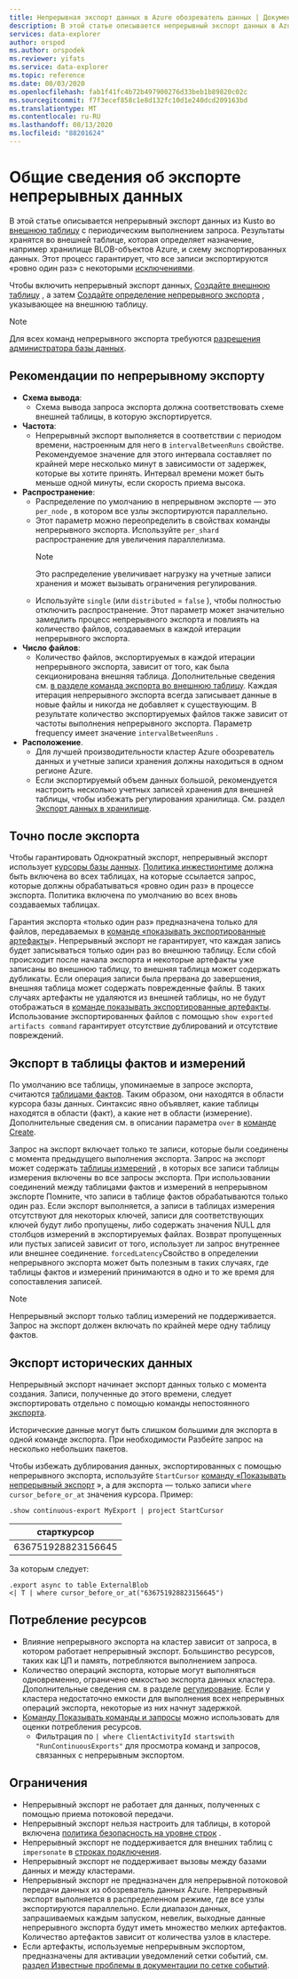```yaml
---
title: Непрерывная экспорт данных в Azure обозреватель данных | Документация Майкрософт
description: В этой статье описывается непрерывный экспорт данных в Azure обозреватель данных.
services: data-explorer
author: orspod
ms.author: orspodek
ms.reviewer: yifats
ms.service: data-explorer
ms.topic: reference
ms.date: 08/03/2020
ms.openlocfilehash: fab1f41fc4b72b497900276d33beb1b89820c02c
ms.sourcegitcommit: f7f3ecef858c1e8d132fc10d1e240dcd209163bd
ms.translationtype: MT
ms.contentlocale: ru-RU
ms.lasthandoff: 08/13/2020
ms.locfileid: "88201624"
---
```

# <a name="continuous-data-export-overview"></a>Общие сведения об экспорте непрерывных данных

В этой статье описывается непрерывный экспорт данных из Kusto во [внешнюю таблицу](../externaltables.md) с периодическим выполнением запроса. Результаты хранятся во внешней таблице, которая определяет назначение, например хранилище BLOB-объектов Azure, и схему экспортированных данных. Этот процесс гарантирует, что все записи экспортируются «ровно один раз» с некоторыми [исключениями](#exactly-once-export). 

Чтобы включить непрерывный экспорт данных, [Создайте внешнюю таблицу](../external-tables-azurestorage-azuredatalake.md#create-or-alter-external-table) , а затем [Создайте определение непрерывного экспорта](create-alter-continuous.md) , указывающее на внешнюю таблицу. 

> [!NOTE]
> Для всех команд непрерывного экспорта требуются [разрешения администратора базы данных](../access-control/role-based-authorization.md).

## <a name="continuous-export-guidelines"></a>Рекомендации по непрерывному экспорту

* **Схема вывода**:
  * Схема вывода запроса экспорта должна соответствовать схеме внешней таблицы, в которую экспортируется. 
* **Частота**:
  * Непрерывный экспорт выполняется в соответствии с периодом времени, настроенным для него в `intervalBetweenRuns` свойстве. Рекомендуемое значение для этого интервала составляет по крайней мере несколько минут в зависимости от задержек, которые вы хотите принять. Интервал времени может быть меньше одной минуты, если скорость приема высока.
* **Распространение**:
  * Распределение по умолчанию в непрерывном экспорте — это `per_node` , в котором все узлы экспортируются параллельно. 
  * Этот параметр можно переопределить в свойствах команды непрерывного экспорта. Используйте `per_shard` распространение для увеличения параллелизма.
    > [!NOTE]
    > Это распределение увеличивает нагрузку на учетные записи хранения и может вызывать ограничения регулирования. 
  * Используйте `single` (или `distributed` = `false` ), чтобы полностью отключить распространение. Этот параметр может значительно замедлить процесс непрерывного экспорта и повлиять на количество файлов, создаваемых в каждой итерации непрерывного экспорта. 
* **Число файлов**:
  * Количество файлов, экспортируемых в каждой итерации непрерывного экспорта, зависит от того, как была секционирована внешняя таблица. Дополнительные сведения см. [в разделе команда экспорта во внешнюю таблицу](export-data-to-an-external-table.md#number-of-files). Каждая итерация непрерывного экспорта всегда записывает данные в новые файлы и никогда не добавляет к существующим. В результате количество экспортируемых файлов также зависит от частоты выполнения непрерывного экспорта. Параметр frequency имеет значение `intervalBetweenRuns` .
* **Расположение**.
  * Для лучшей производительности кластер Azure обозреватель данных и учетные записи хранения должны находиться в одном регионе Azure.
  * Если экспортируемый объем данных большой, рекомендуется настроить несколько учетных записей хранения для внешней таблицы, чтобы избежать регулирования хранилища. См. раздел [Экспорт данных в хранилище](export-data-to-storage.md#known-issues).

## <a name="exactly-once-export"></a>Точно после экспорта

Чтобы гарантировать Однократный экспорт, непрерывный экспорт использует [курсоры базы данных](../databasecursor.md). [Политика инжестионтиме](../ingestiontime-policy.md) должна быть включена во всех таблицах, на которые ссылается запрос, которые должны обрабатываться «ровно один раз» в процессе экспорта. Политика включена по умолчанию во всех вновь создаваемых таблицах.

Гарантия экспорта «только один раз» предназначена только для файлов, передаваемых в [команде «показывать экспортированные артефакты](show-continuous-artifacts.md)». Непрерывный экспорт не гарантирует, что каждая запись будет записываться только один раз во внешнюю таблицу. Если сбой происходит после начала экспорта и некоторые артефакты уже записаны во внешнюю таблицу, то внешняя таблица может содержать дубликаты. Если операция записи была прервана до завершения, внешняя таблица может содержать поврежденные файлы. В таких случаях артефакты не удаляются из внешней таблицы, но не будут отображаться в [команде показывать экспортированные артефакты](show-continuous-artifacts.md). Использование экспортированных файлов с помощью `show exported artifacts command` гарантирует отсутствие дублирований и отсутствие повреждений.

## <a name="export-to-fact-and-dimension-tables"></a>Экспорт в таблицы фактов и измерений

По умолчанию все таблицы, упоминаемые в запросе экспорта, считаются [таблицами фактов](../../concepts/fact-and-dimension-tables.md). Таким образом, они находятся в области курсора базы данных. Синтаксис явно объявляет, какие таблицы находятся в области (факт), а какие нет в области (измерение). Дополнительные сведения см. в описании параметра `over` в [команде Create](create-alter-continuous.md).

Запрос на экспорт включает только те записи, которые были соединены с момента предыдущего выполнения экспорта. Запрос на экспорт может содержать [таблицы измерений](../../concepts/fact-and-dimension-tables.md) , в которых все записи таблицы измерения включены во все запросы экспорта. При использовании соединений между таблицами фактов и измерений в непрерывном экспорте Помните, что записи в таблице фактов обрабатываются только один раз. Если экспорт выполняется, а записи в таблицах измерения отсутствуют для некоторых ключей, записи для соответствующих ключей будут либо пропущены, либо содержать значения NULL для столбцов измерений в экспортируемых файлах. Возврат пропущенных или пустых записей зависит от того, использует ли запрос внутреннее или внешнее соединение. `forcedLatency`Свойство в определении непрерывного экспорта может быть полезным в таких случаях, где таблицы фактов и измерений принимаются в одно и то же время для сопоставления записей.

> [!NOTE]
> Непрерывный экспорт только таблиц измерений не поддерживается. Запрос на экспорт должен включать по крайней мере одну таблицу фактов.

## <a name="exporting-historical-data"></a>Экспорт исторических данных

Непрерывный экспорт начинает экспорт данных только с момента создания. Записи, полученные до этого времени, следует экспортировать отдельно с помощью команды непостоянного [экспорта](export-data-to-an-external-table.md). 

Исторические данные могут быть слишком большими для экспорта в одной команде экспорта. При необходимости Разбейте запрос на несколько небольших пакетов. 

Чтобы избежать дублирования данных, экспортированных с помощью непрерывного экспорта, используйте `StartCursor` [команду «Показывать непрерывный экспорт](show-continuous-export.md) », а для экспорта — только записи `where cursor_before_or_at` значения курсора. Пример:

```kusto
.show continuous-export MyExport | project StartCursor
```

| старткурсор        |
|--------------------|
| 636751928823156645 |

За которым следует: 

```kusto
.export async to table ExternalBlob
<| T | where cursor_before_or_at("636751928823156645")
```

## <a name="resource-consumption"></a>Потребление ресурсов

* Влияние непрерывного экспорта на кластер зависит от запроса, в котором работает непрерывный экспорт. Большинство ресурсов, таких как ЦП и память, потребляются выполнением запроса. 
* Количество операций экспорта, которые могут выполняться одновременно, ограничено емкостью экспорта данных кластера. Дополнительные сведения см. в разделе [регулирование](../../management/capacitypolicy.md#throttling). Если у кластера недостаточно емкости для выполнения всех непрерывных операций экспорта, некоторые из них начнут задержкой.
* [Команду Показывать команды и запросы](../commands-and-queries.md) можно использовать для оценки потребления ресурсов. 
  * Фильтрация по `| where ClientActivityId startswith "RunContinuousExports"` для просмотра команд и запросов, связанных с непрерывным экспортом.

## <a name="limitations"></a>Ограничения

* Непрерывный экспорт не работает для данных, полученных с помощью приема потоковой передачи. 
* Непрерывный экспорт нельзя настроить для таблицы, в которой включена [политика безопасность на уровне строк](../../management/rowlevelsecuritypolicy.md) .
* Непрерывный экспорт не поддерживается для внешних таблиц с `impersonate` в [строках подключения](../../api/connection-strings/storage.md).
* Непрерывный экспорт не поддерживает вызовы между базами данных и между кластерами.
* Непрерывный экспорт не предназначен для непрерывной потоковой передачи данных из обозреватель данных Azure. Непрерывный экспорт выполняется в распределенном режиме, где все узлы экспортируются параллельно. Если диапазон данных, запрашиваемых каждым запуском, невелик, выходные данные непрерывного экспорта будут иметь множество мелких артефактов. Количество артефактов зависит от количества узлов в кластере.
* Если артефакты, используемые непрерывным экспортом, предназначены для активации уведомлений сетки событий, см. [раздел Известные проблемы в документации по сетке событий](../../../ingest-data-event-grid-overview.md#known-event-grid-issues).
 